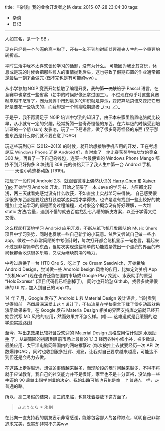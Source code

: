 title: 『杂谈』我的业余开发者之路
date: 2015-07-28 23:04:30
tags:
- 杂谈
- 日记
---
人如其名，是一个 SB 。

现在已经是一个苦逼的高三狗了，还有一年不到的时间就要迎来人生的一个重要的转折点。

平时生活中我不太喜欢谈论学习的话题，没有为什么。
可能因为我比较贪玩，休息或是玩的时候会把那些烦人的事情抛到后头，这也导致了假期布置的作业通常都是最后一刻才会做完 (做不完也是有可能的ww) 。

从小学参加 NOIP 竞赛开始接触了编程开发，~~我的第一次献给了~~ Pascal 语言，在竞赛中也拿过一些省奖（初中的时候好像还拿过国三）。
不过现在似乎对这些竞赛越来越不感冒了，因为竞赛中用到最多的知识就是算法，要把算法搞懂又要把它用好是要花一些功夫的，而我却是一个懒癌晚期患者 \_(:з」∠)\_

于是乎，我不再满足于 NOIP 培训中学到的知识了，由于本来家里购置电脑就比较早，从小就有一定的兴趣，经常折腾一些奇奇怪怪的东西。在六年级的时候受到培训班的一个朋 (sun) 友影响，玩了一下易语言，做了很多奇奇怪怪的东西 (至于那些东西是什么你们就不要在意了QAQ)

<!-- more -->

玩这些玩到初三 (2012~2013) 的时候，就开始想接触手机应用的开发，正在考虑是玩 Windows Phone 还是 Android 好，当时拿了一笔比赛获奖学校发放的奖金 300 块，再看了一下自己的钱包，连买一台最便宜的 Windows Phone Mango 都拣不到只好掏多 8 块钱用 308 元的价格买下了我人生中第一台 Android 手机 —— 天语小黄蜂移动版 (T619)。

把玩了一段时间 Android 2.3，就跟着微博上偶然认识的 [Harry Chen](http://weibo.com/u/1689129907) 和 [Xaiver Yao](http://weibo.com/xavieryao) 开始学习 Android 开发。开始之前买了一本 Java 的学习书，内容都比较浅，两三天就看完感觉没有什么收获，不如直接上实战学习来得快。
自己感受很深很多东西都是要趁热打铁边学边实践才学得快。也许是没有找到一些比较好的教程加上之前学习的都是面向过程编程，对对象这个概念没有好好理解，一大堆 static 方法/变量，遇到不懂的就去百度找乱七八糟的解决方案，以至于学得又烂又慢。

这么摸爬打滚地学习 Android 应用开发，不断从纸飞机开发团队的 Music Share 项目中学习姿势，同时也贡献一些自己新学的小玩意。然后又尝试自己做一些小 app，做过一个非常简陋的中考倒计时，每次打开都会随机显示一句格言，看起来不过是非常简单的东西，但每次实现这些简单的功能或是做出一个漂亮的界面的布局我都会收获很多乐趣，又成为继续前进的动力。

中考过后换了一台 HTC One S，吃上了 Ice Cream Sandwich，开始接触 Android Design，尝试做一些 Android Design 风格的应用，比如定时关机 App “关机Now” (现在也许还能在国内市场或 Google Play 找到)、水表助手的原型 “HoloExpress” (项目代码我已经删掉了)。
同时也开始泡 Github，找很多效果很棒的 UI 库，加入到自己的 app 中。

14 年 7 月，Google 发布了 Android L 和 Material Design 设计语言，当时看到觉得眼前一亮然后深深爱上这个设计了，不惜流量在学校宿舍下载了很多动画效果演示效果来看，在 Google 发布 Material Design 相关的界面支持库之前就已经开始尝试写 MD 风格的应用，然而效果并不怎么样。(唔……这难道就是我缓慢的边学边实践路线)

至今，写出来效果比较好且受欢迎的 Material Design 风格应用估计就是 [水表助手](https://play.google.com/store/apps/details?id=info.papdt.express.helper) 了，从最简陋的初版到目前市场上最新的 1.1.3 经历各种小修小补，被少数派、最美应用、太平洋电脑网等国内的网站推荐过 (每次被推上去就要经历一次 API 次数爆炸QAQ)，同时也收到很多批评、建议，让我对自己要求越来越高，可能达不到但还是会尽力去做。

在这路上走得越远，想做的事情越来越多，而现阶段的我时间越来越少，不得不将就于应试教育，我自己的社交能力并不是很好，家里也不是十分富裕，没法像一些牛逼的 90 后做出辍学创业的决定。我的出路可能也只能是像一个普通人一样，走普通的路。

所以，高二暑假的结束，高三的来临，也意味着要放下这方面了。

> さようなら ≠ 永别

在此向一直支持我的朋友表示非常感谢，能够包容鄙人的各种缺点，明明自己非常追求完美，现实却非常不完美ww
